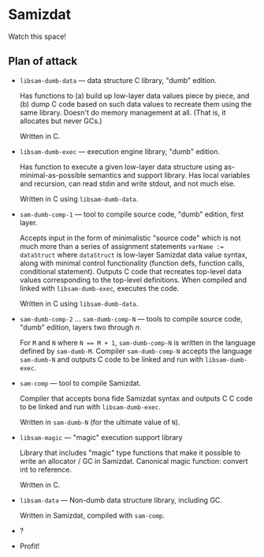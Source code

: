 Samizdat
========

Watch this space!

Plan of attack
--------------

* `libsam-dumb-data` &mdash; data structure C library, "dumb" edition.

  Has functions to (a) build up low-layer data values piece by piece,
  and (b) dump C code based on such data values to recreate them using
  the same library. Doesn't do memory management at all. (That is,
  it allocates but never GCs.)

  Written in C.

* `libsam-dumb-exec` &mdash; execution engine library, "dumb" edition.

  Has function to execute a given low-layer data structure using
  as-minimal-as-possible semantics and support library. Has local
  variables and recursion, can read stdin and write stdout, and
  not much else.

  Written in C using `libsam-dumb-data`.

* `sam-dumb-comp-1` &mdash; tool to compile source code,
  "dumb" edition, first layer.

  Accepts input in the form of minimalistic "source code" which
  is not much more than a series of assignment statements
  `varName := dataStruct` where `dataStruct` is low-layer Samizdat
  data value syntax, along with minimal control functionality
  (function defs, function calls, conditional statement).
  Outputs C code that recreates top-level data values corresponding
  to the top-level definitions. When compiled and linked with
  `libsam-dumb-exec`, executes the code.

  Written in C using `libsam-dumb-data`.

* `sam-dumb-comp-2` &hellip; `sam-dumb-comp-N` &mdash; tools to
  compile source code, "dumb" edition, layers two through *n*.

  For `M` and `N` where `N == M + 1`, `sam-dumb-comp-N` is written in
  the language defined by `sam-dumb-M`. Compiler `sam-dumb-comp-N`
  accepts the language `sam-dumb-N` and outputs C code to be linked
  and run with `libsam-dumb-exec`.

* `sam-comp` &mdash; tool to compile Samizdat.

  Compiler that accepts bona fide Samizdat syntax and outputs C
  C code to be linked and run with `libsam-dumb-exec`.

  Written in `sam-dumb-N` (for the ultimate value of `N`).

* `libsam-magic` &mdash; "magic" execution support library

  Library that includes "magic" type functions that make it
  possible to write an allocator / GC in Samizdat. Canonical
  magic function: convert int to reference.

  Written in C.

* `libsam-data` &mdash; Non-dumb data structure library, including GC.

  Written in Samizdat, compiled with `sam-comp`.

* ?

* Profit!
